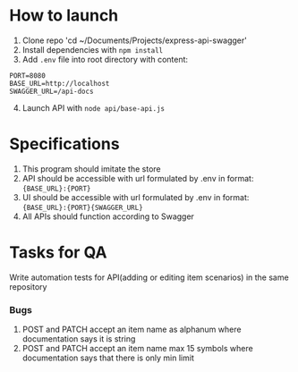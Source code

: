 # How to launch
1. Clone repo 'cd ~/Documents/Projects/express-api-swagger'
2. Install dependencies with `npm install`
3. Add `.env` file into root directory with content:
```
PORT=8080
BASE_URL=http://localhost
SWAGGER_URL=/api-docs
```
4. Launch API with `node api/base-api.js`

# Specifications
1. This program should imitate the store
2. API should be accessible with url formulated by .env in format: `{BASE_URL}:{PORT}`
3. UI should be accessible with url formulated by .env in format: `{BASE_URL}:{PORT}{SWAGGER_URL}`
4. All APIs should function according to Swagger

# Tasks for QA
Write automation tests for API(adding or editing item scenarios) in the same repository

### Bugs
1. POST and PATCH accept an item name as alphanum where documentation says it is string
2. POST and PATCH accept an item name max 15 symbols where documentation says that there is only min limit

